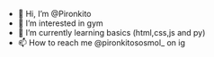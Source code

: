 - 👋 Hi, I’m @Pironkito
- 👀 I’m interested in gym
- 🌱 I’m currently learning basics (html,css,js and py)
- 📫 How to reach me @pironkitososmol_ on ig

